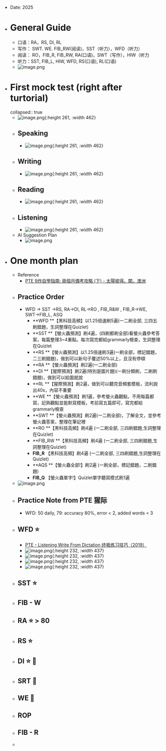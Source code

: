 - Date: 2025
- # General Guide
	- 口语：RA，RS, DI, RL
	- 写作： SWT. WE. FIB_RW(阅读)，SST（听力），WFD（听力）
	- 阅读： RO，FIB_R, FIB_RW, RA(口语)，SWT（写作），HIW（听力
	- 听力：SST, FIB_L, HIW, WFD, RS(口语), RL(口语)
	- ![image.png](../assets/image_1737808330962_0.png)
- # First mock test (right after turtorial)
  collapsed:: true
	- ![image.png](../assets/image_1737806347029_0.png){:height 261, :width 462}
	- ## Speaking
		- ![image.png](../assets/image_1737806367679_0.png){:height 261, :width 462}
	- ## Writing
		- ![image.png](../assets/image_1737806385035_0.png){:height 261, :width 462}
	- ## Reading
		- ![image.png](../assets/image_1737806427191_0.png){:height 261, :width 462}
	- ## Listening
		- ![image.png](../assets/image_1737806452856_0.png){:height 261, :width 462}
	- AI Suggestion Plan
		- ![image.png](../assets/image_1737806551928_0.png)
- # One month plan
	- Reference
		- [PTE 9炸自學指南: 兩個月備考攻略 (下) - 太陽彼得。闖。澳洲](https://sunpeteraustralia.com/pte-2/)
	- ## Practice Order
		- WFD → SST →RS, RA→DI, RL→RO , FIB_R&W , FIB_R→WE, SWT→FIB_L, ASQ
			- **WFD **【黑科技高頻】以1.25倍速刷5遍(一二刷全部, 三四五刷錯題，生詞整理在Quizlet)
			- **SST **【螢火蟲預測】刷4遍，(四刷都刷全部)看螢火蟲參考答案，每篇整理3~4重點。每次寫完都給grammarly檢查，生詞整理在Quizlet
			- **RS **【螢火蟲預測】以1.25倍速刷3遍(一刷全部，標記錯題，二三刷錯題)，做到可以新句子覆述50%以上，且沒有停頓
			- **RA **【螢火蟲預測】刷2遍(一二刷全部)
			- **DI **【猩際預測】刷2遍(特別是圖片題)(一刷分類刷，二刷刷錯題)，做到可以給圖就說
			- **RL **【猩際預測】刷2遍，做到可以聽完音頻套模板，流利說出40s，內容不重要
			- **WE **【螢火蟲預測】刷1遍，參考螢火蟲觀點，不用每篇都寫，記熟觀點並能默寫模板，考前寫五篇即可，寫完都給grammarly檢查
			- **SWT **【螢火蟲預測】刷2遍(一二刷全部)，了解全文，並參考螢火蟲答案，整理在筆記裡
			- **RO **【黑科技高頻】刷4遍 (一二刷全部, 三四刷錯題,生詞整理在Quizlet)
			- **FIB_RW **【黑科技高頻】刷4遍 (一二刷全部, 三四刷錯題,生詞整理在Quizlet)
			- **FIB_R** 【黑科技高頻】刷4遍 (一二刷全部, 三四刷錯題,生詞整理在Quizlet)
			- **AQS **【螢火蟲全部!】刷2遍 (一刷全部，標記錯題，二刷錯題)
			- **FIB_Q** 【螢火蟲單字!】Quizlet單字聽寫模式刷1遍
	- ![image.png](../assets/image_1737807669566_0.png)
	- ## Practice Note from PTE 猩际
		- WFD: 50 daily, 79: accuracy 80%, error < 2, added words < 3
	- ## WFD ⭐️
		- [PTE - Listening Write From Dictation 终极练习技巧（2019）](https://www.youtube.com/watch?v=99BPVyFmvzk)
		- ![image.png](../assets/image_1738031022665_0.png){:height 232, :width 437}
		- ![image.png](../assets/image_1738031040214_0.png){:height 232, :width 437}
		- ![image.png](../assets/image_1738031087355_0.png){:height 232, :width 437}
		- ![image.png](../assets/image_1738032580785_0.png){:height 232, :width 437}
	- ## SST ⭐️
	- ## FIB - W
	- ## RA ⭐️ > 80
	- ## RS ⭐️
	- ## DI ⭐️ 📃
	- ## SRT 📃
	- ## WE 📃
	- ## ROP
	- ## FIB - R
	-